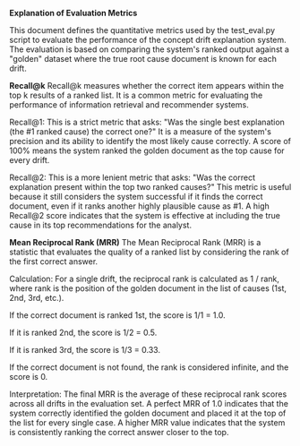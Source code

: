 **Explanation of Evaluation Metrics**

This document defines the quantitative metrics used by the test_eval.py script to evaluate the performance of the concept drift explanation system. The evaluation is based on comparing the system's ranked output against a "golden" dataset where the true root cause document is known for each drift.

**Recall@k**
Recall@k measures whether the correct item appears within the top k results of a ranked list. It is a common metric for evaluating the performance of information retrieval and recommender systems.

Recall@1: This is a strict metric that asks: "Was the single best explanation (the #1 ranked cause) the correct one?" It is a measure of the system's precision and its ability to identify the most likely cause correctly. A score of 100% means the system ranked the golden document as the top cause for every drift.

Recall@2: This is a more lenient metric that asks: "Was the correct explanation present within the top two ranked causes?" This metric is useful because it still considers the system successful if it finds the correct document, even if it ranks another highly plausible cause as #1. A high Recall@2 score indicates that the system is effective at including the true cause in its top recommendations for the analyst.

**Mean Reciprocal Rank (MRR)**
The Mean Reciprocal Rank (MRR) is a statistic that evaluates the quality of a ranked list by considering the rank of the first correct answer.

Calculation: For a single drift, the reciprocal rank is calculated as 1 / rank, where rank is the position of the golden document in the list of causes (1st, 2nd, 3rd, etc.).

If the correct document is ranked 1st, the score is 1/1 = 1.0.

If it is ranked 2nd, the score is 1/2 = 0.5.

If it is ranked 3rd, the score is 1/3 = 0.33.

If the correct document is not found, the rank is considered infinite, and the score is 0.

Interpretation: The final MRR is the average of these reciprocal rank scores across all drifts in the evaluation set. A perfect MRR of 1.0 indicates that the system correctly identified the golden document and placed it at the top of the list for every single case. A higher MRR value indicates that the system is consistently ranking the correct answer closer to the top.